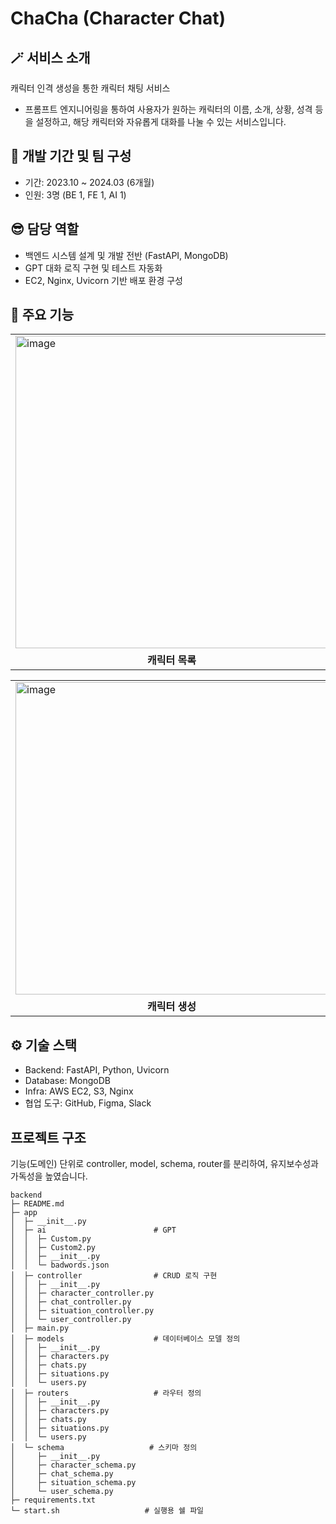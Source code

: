 # ChaCha (Character Chat)

## 🪄 서비스 소개
캐릭터 인격 생성을 통한 캐릭터 채팅 서비스
- 프롬프트 엔지니어링을 통하여 사용자가 원하는 캐릭터의 이름, 소개, 상황, 성격 등을 설정하고, 해당 캐릭터와 자유롭게 대화를 나눌 수 있는 서비스입니다.

## 👫 개발 기간 및 팀 구성
- 기간: 2023.10 ~ 2024.03 (6개월)
- 인원: 3명 (BE 1, FE 1, AI 1)

## 😎 담당 역할
- 백엔드 시스템 설계 및 개발 전반 (FastAPI, MongoDB)
- GPT 대화 로직 구현 및 테스트 자동화
- EC2, Nginx, Uvicorn 기반 배포 환경 구성

## 📌 주요 기능
<table>
  <tr>
    <td><img width="500" alt="image" src=https://github.com/TeamOTK/.github/assets/79784618/31f29dd8-6cdf-42d9-9fb4-56e3390ead71>
</td>
    <td><img width="500" alt="image" src=https://github.com/TeamOTK/.github/assets/79784618/c22e701c-daac-4852-bc45-b74f88434e78>
</td>
  </tr>
  <tr>
    <td align="center"><b>캐릭터 목록</b></td>
    <td align="center"><b>캐릭터 상세 설정 확인</b></td>
  </tr>
</table>
<table>
  <tr>
    <td><img width="500" alt="image" src=https://github.com/TeamOTK/.github/assets/79784618/a4080160-b32b-4598-bfb3-7d9ca4689eca>
</td>
    <td><img width="500" alt="image" src=https://github.com/TeamOTK/.github/assets/79784618/8e5049c8-dac8-48c8-9fd3-35b9b970676c>
</td>
  </tr>
  <tr>
    <td align="center"><b>캐릭터 생성</b></td>
    <td align="center"><b>캐릭터 대화</b></td>
  </tr>
</table>

## ⚙️ 기술 스택
- Backend: FastAPI, Python, Uvicorn
- Database: MongoDB
- Infra: AWS EC2, S3, Nginx
- 협업 도구: GitHub, Figma, Slack

## 프로젝트 구조
기능(도메인) 단위로 controller, model, schema, router를 분리하여, 유지보수성과 가독성을 높였습니다.

```
backend
├─ README.md
├─ app
│  ├─ __init__.py
│  ├─ ai                        # GPT
│  │  ├─ Custom.py
│  │  ├─ Custom2.py
│  │  ├─ __init__.py
│  │  └─ badwords.json
│  ├─ controller                # CRUD 로직 구현
│  │  ├─ __init__.py
│  │  ├─ character_controller.py
│  │  ├─ chat_controller.py
│  │  ├─ situation_controller.py
│  │  └─ user_controller.py
│  ├─ main.py
│  ├─ models                    # 데이터베이스 모델 정의
│  │  ├─ __init__.py
│  │  ├─ characters.py
│  │  ├─ chats.py
│  │  ├─ situations.py
│  │  └─ users.py
│  ├─ routers                   # 라우터 정의
│  │  ├─ __init__.py
│  │  ├─ characters.py
│  │  ├─ chats.py
│  │  ├─ situations.py
│  │  └─ users.py
│  └─ schema                   # 스키마 정의
│     ├─ __init__.py
│     ├─ character_schema.py
│     ├─ chat_schema.py
│     ├─ situation_schema.py
│     └─ user_schema.py
├─ requirements.txt
└─ start.sh                   # 실행용 쉘 파일

```
